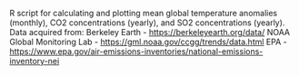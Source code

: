 R script for calculating and plotting mean global temperature anomalies (monthly), CO2 concentrations (yearly), and SO2 concentrations (yearly).
Data acquired from:
  Berkeley Earth - https://berkeleyearth.org/data/ 
  NOAA Global Monitoring Lab - https://gml.noaa.gov/ccgg/trends/data.html
  EPA - https://www.epa.gov/air-emissions-inventories/national-emissions-inventory-nei
